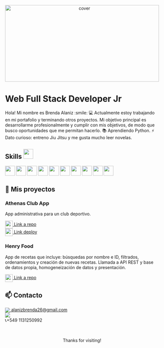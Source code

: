 <div align="center">
<img width="100%" height = "250px" src="https://www.thegreatpearler.com/pluriverse/wp-content/uploads/sites/5/2021/10/hello-world.gif" alt="cover" />
</div>

<h1>Web Full Stack Developer Jr</h1>
<p align='center'>
</p>

<div size='20px'> 
Hola! Mi nombre es Brenda Alaniz :smile: 
💻 Actualmente estoy trabajando en mi portafolio y terminando otros proyectos.
Mi objetivo principal es desarrollarme profesionalmente y cumplir con mis objetivos, de modo que busco oportunidades que me permitan hacerlo. 
📚 Aprendiendo Python.
⚡ Dato curioso: entreno Jiu Jitsu y me gusta mucho leer novelas.

</div>

<h2> Skills <img src = "https://media2.giphy.com/media/QssGEmpkyEOhBCb7e1/giphy.gif?cid=ecf05e47a0n3gi1bfqntqmob8g9aid1oyj2wr3ds3mg700bl&rid=giphy.gif" width = 32px> </h2>
<div justify-content = "space-arround">

<img width ='32px' src ='https://raw.githubusercontent.com/rahulbanerjee26/githubAboutMeGenerator/main/icons/html.svg'> <img width ='32px' src ='https://raw.githubusercontent.com/rahulbanerjee26/githubAboutMeGenerator/main/icons/javascript.svg'> <img width ='32px' src ='https://raw.githubusercontent.com/rahulbanerjee26/githubAboutMeGenerator/main/icons/css.svg'> <img width ='32px' src ='https://raw.githubusercontent.com/rahulbanerjee26/githubAboutMeGenerator/main/icons/express.svg'> <img width ='32px' src ='https://raw.githubusercontent.com/rahulbanerjee26/githubAboutMeGenerator/main/icons/nodejs.svg'>  <img width ='32px' src ='https://raw.githubusercontent.com/rahulbanerjee26/githubAboutMeGenerator/main/icons/postman.svg'>  <img width ='32px' src ='https://raw.githubusercontent.com/rahulbanerjee26/githubAboutMeGenerator/main/icons/postgresql.svg'>  <img width ='32px' src ='https://raw.githubusercontent.com/rahulbanerjee26/githubAboutMeGenerator/main/icons/reactjs.svg'>  <img width ='32px' src ='https://raw.githubusercontent.com/rahulbanerjee26/githubAboutMeGenerator/main/icons/redux.svg'>  <img width ='32px' src ='https://raw.githubusercontent.com/rahulbanerjee26/githubAboutMeGenerator/main/icons/bootstrap.svg'>

</div>

<h2> 📌 Mis proyectos </h2>

### Athenas Club App
App administrativa para un club deportivo.

<!-- <img src="./Image/PF.png" alt="Image not found" width="350" height="300">
<img src="./Image/PFtienda.png" alt="Image not found" width="350" height="300"> -->

<a href="https://github.com/MATarg81/proyecto-final">
      <img align="center" src="https://user-images.githubusercontent.com/76783198/183681387-b4432771-313b-4527-a157-75786233b3b0.svg" width="25" height="25"/>
      Link a repo
</a>
<br>
<a href="https://proyecto-final-one-murex.vercel.app/">
      <img align="center" src="https://user-images.githubusercontent.com/76783198/183681387-b4432771-313b-4527-a157-75786233b3b0.svg" width="25" height="25"/>
      Link deploy
</a>


### Henry Food
App de recetas que incluye: búsquedas por nombre e ID, filtrados, ordenamientos y creación de nuevas recetas. Llamada a API REST y base de datos propia, homogeneización de datos y presentación.

<!-- <img src="./Image/PIlanding.png" alt="Image not found" width="350" height="300">
<img src="./Image/PIhome.png" alt="Image not found" width="350" height="300"> -->

<a href="https://github.com/Macrofago096/Proyecto-Individual-Food">
      <img align="center" src="https://user-images.githubusercontent.com/76783198/183681387-b4432771-313b-4527-a157-75786233b3b0.svg" width="25" height="25"/>
      Link a repo
</a>
<br>

## 📫 Contacto

<p>
    <a href="https://alanizbrenda26@gmail.com">
      <img align="center" src="https://user-images.githubusercontent.com/76783198/182482940-c4a2a044-de93-4450-b354-9628cbb175c9.svg"/>
     alanizbrenda26@gmail.com
    </a>    
    <br>
    <a href="https://www.linkedin.com/in/brenda-c-alaniz-/">
      <img align="center" src="https://user-images.githubusercontent.com/76783198/182481396-19c89e94-f3ba-4e33-9df4-f5b7a094cf8f.svg"/>
    <br>
    <a>
    📞+549 1131250992
    </a>
</p>
<br><br>
<footer align='center'>Thanks for visiting!</footer>
